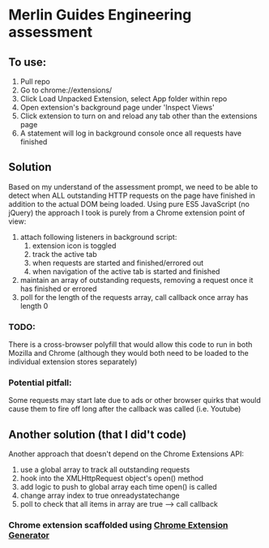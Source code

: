 # Merlin Guides Engineering assessment

## To use:

1. Pull repo
2. Go to chrome://extensions/
3. Click Load Unpacked Extension, select App folder within repo
4. Open extension's background page under 'Inspect Views'
5. Click extension to turn on and reload any tab other than the extensions page
6. A statement will log in background console once all requests have finished

## Solution

Based on my understand of the assessment prompt, we need to be able to detect when ALL outstanding HTTP requests on the page have finished
in addition to the actual DOM being loaded.
Using pure ES5 JavaScript (no jQuery) the approach I took is purely from a Chrome extension point of view:

1. attach following listeners in background script:
   1. extension icon is toggled
   2. track the active tab
   3. when requests are started and finished/errored out
   4. when navigation of the active tab is started and finished
2. maintain an array of outstanding requests, removing a request once it has finished or errored
3. poll for the length of the requests array, call callback once array has length 0

### TODO:

There is a cross-browser polyfill that would allow this code to run in both Mozilla and Chrome (although they would both need to be loaded to the individual extension stores separately)

### Potential pitfall:
Some requests may start late due to ads or other browser quirks that would cause them to fire off long after the callback was called (i.e. Youtube)

## Another solution (that I did't code)

Another approach that doesn't depend on the Chrome Extensions API:

1. use a global array to track all outstanding requests
2. hook into the XMLHttpRequest object's open() method
3. add logic to push to global array each time open() is called
4. change array index to true onreadystatechange
5. poll to check that all items in array are true --> call callback

### Chrome extension scaffolded using [Chrome Extension Generator](https://github.com/yeoman/generator-chrome-extension)